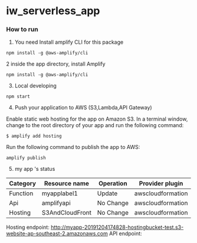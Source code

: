 # iw_serverless_app


### How to run 

1. You need Install amplify CLI for this  package 


```
npm install -g @aws-amplify/cli

```

2 inside the app directory, install Amplify 

```
npm install -g @aws-amplify/cli
```


3. Local developing 

 ```
npm start
 ```


4. Push your application to AWS (S3,Lambda,API Gateway)

Enable static web hosting for the app on Amazon S3. In a terminal window, change to the root directory of your app and run the following command:
```
$ amplify add hosting
```

Run the following command to publish the app to AWS:


```
amplify publish
```

5. my app 's status 


| Category | Resource name   | Operation | Provider plugin   |
| -------- | --------------- | --------- | ----------------- |
| Function | myapplabel1     | Update    | awscloudformation |
| Api      | amplifyapi      | No Change | awscloudformation |
| Hosting  | S3AndCloudFront | No Change | awscloudformation |

Hosting endpoint: http://myapp-20191204174828-hostingbucket-test.s3-website-ap-southeast-2.amazonaws.com
API endpoint: